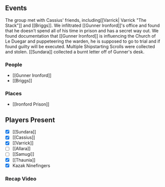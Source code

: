 ## Events
The group met with Cassius' friends, including[[Varrick| Varrick "The Stack"]] and [[Briggs]]. We infiltrated [[Gunner Ironford]]'s office and found that he doesn't spend all of his time in prison and has a secret way out. We found documentation that [[Gunner Ironford]] is influencing the Church of Le Duegar and puppeteering the warden, he is supposed to go to trial and if found guilty will be executed. Multiple Shipstarting Scrolls were collected and stolen. [[Sundara]] collected a burnt letter off of Gunner's desk.

### People
- [[Gunner Ironford]] 
- [[Briggs]] 

### Places 
- [[Ironford Prison]] 

## Players Present
- [x] [[Sundara]] 
- [x] [[Cassius]] 
- [x] [[Varrick]] 
- [ ] [[Allara]] 
- [ ] [[Samugi]] 
- [x] [[Thaunia]]
- [x] Kazak Ninefingers

### Recap Video
